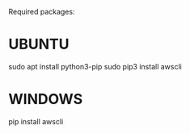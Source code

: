 Required packages:

# UBUNTU
sudo apt install python3-pip
sudo pip3 install awscli

# WINDOWS
pip install awscli
